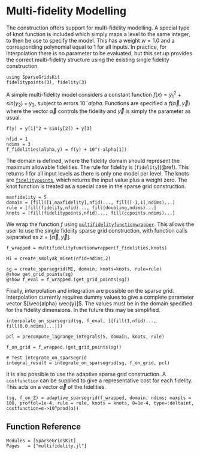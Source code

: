 # Multi-fidelity Modelling
The construction offers support for multi-fidelity modelling.
A special type of knot function is included which simply maps a level to the same integer, to then be use to specify the model.
This has a weight $w=1.0$ and a corresponding polynomial equal to $1$ for all inputs.
In practice, for interpolation there is no parameter to be evaluated, but this set up provides the correct multi-fidelity structure using the existing single fidelity construction.
```@example mf
using SparseGridsKit
fidelitypoints(3), fidelity(3)
```

A simple multi-fidelity model considers a constant function $f(x)=y_1^2 + sin(y_2) + y_3$, subject to errors $10^-alpha$.
Functions are specified a $f(\vec{\alpha},\vec{y})$ where the vector $\vec{\alpha}$ controls the fidelity and $\vec{y}$ is simply the parameter as usual.
```@example mf
f(y) = y[1]^2 + sin(y[2]) + y[3]

nfid = 1
ndims = 3
f_fidelities(alpha,y) = f(y) + 10^(-alpha[1])
```

The domain is defined, where the fidelity domain should represent the maximum allowable fidelities.
The rule for fidelity is (`fidelity`)(@ref).
This returns $1$ for all input levels as there is only one model per level.
The knots are [`fidelitypoints`](@ref), which returns the input value plus a weight zero.
The knot function is treated as a special case in the sparse grid construction.
```@example mf
maxfidelity = 5
domain = [fill([1,maxfidelity],nfid)..., fill([-1,1],ndims)...]
rule = [fill(fidelity,nfid)..., fill(doubling,ndims)...]
knots = [fill(fidelitypoints,nfid)..., fill(ccpoints,ndims)...]
```

We wrap the function $f$ using [`multifidelityfunctionwrapper`](@ref).
This allows the user to use the single fidelity sparse grid construction, with function calls separated as $z=[\vec{\alpha},\vec{y}]$.
```@example mf
f_wrapped = multifidelityfunctionwrapper(f_fidelities,knots)

MI = create_smolyak_miset(nfid+ndims,2)

sg = create_sparsegrid(MI, domain; knots=knots, rule=rule)
@show get_grid_points(sg)
@show f_eval = f_wrapped.(get_grid_points(sg))
```
Finally, interpolation and integration are possible on the sparse grid.
Interpolation currently requires dummy values to give a complete parameter vector $[\vec{alpha} \vec{y}]$.
The values must be in the domain specified for the fidelity dimensions.
In the future this may be simplified.
```@example mf
interpolate_on_sparsegrid(sg, f_eval, [[fill(1,nfid)..., fill(0.0,ndims)...]])

pcl = precompute_lagrange_integrals(5, domain, knots, rule)

f_on_grid = f_wrapped.(get_grid_points(sg))

# Test integrate_on_sparsegrid
integral_result = integrate_on_sparsegrid(sg, f_on_grid, pcl)
```

It is also possible to use the adaptive sparse grid construction.
A `costfunction` can be supplied to give a representative cost for each fidelity.
This acts on a vector $\vec{α}$ of the fidelities.
```@example mf
(sg, f_on_Z) = adaptive_sparsegrid(f_wrapped, domain, ndims; maxpts = 100, proftol=1e-4, rule = rule, knots = knots, θ=1e-4, type=:deltaint, costfunction=α->10^prod(α))
```

## Function Reference
```@autodocs
Modules = [SparseGridsKit]
Pages   = ["multifidelity.jl"]
```